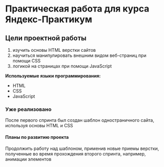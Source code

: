 # Практическая работа для курса Яндекс-Практикум
## Цели проектной работы
1) изучить основы HTML верстки сайтов
2) научиться манипулировать внешним видом веб-страниц при помощи CSS
3) логикой на страницах при помощи JavaScript

**Используемые языки программирования:**
* HTML
* CSS
* JavaScript

### Уже реализовано
После первого спринта был создан шаблон одностраничного сайта, используя основы HTML и CSS

#### Планы по развитию проекта
Продолжить работу над шаблоном, применив новые приемы верстки, полученные во время прохождения второго спринта, например, анимации элементов